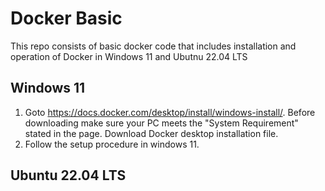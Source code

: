 # Docker Basic
This repo consists of basic docker code that includes installation and operation of Docker in  Windows 11 and Ubutnu 22.04 LTS
## Windows 11
1. Goto https://docs.docker.com/desktop/install/windows-install/. Before downloading make sure your PC meets the "System Requirement" stated in the page. Download Docker desktop installation file.
2. Follow the setup procedure in windows 11.
## Ubuntu 22.04 LTS
